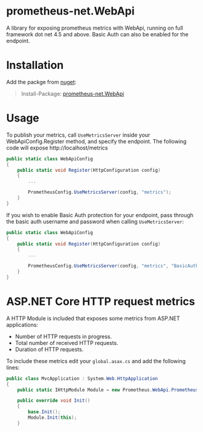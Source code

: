 # prometheus-net.WebApi
A library for exposing prometheus metrics with WebApi, running on full framework dot net 4.5 and above. Basic Auth can also be enabled for the endpoint.

# Installation

Add the packge from [nuget](https://www.nuget.org/packages/prometheus-net.WebApi):
>Install-Package: [prometheus-net.WebApi](https://www.nuget.org/packages/prometheus-net.WebApi)

# Usage

To publish your metrics, call `UseMetricsServer` inside your WebApiConfig.Register method, and specify the endpoint. The following code will expose http://localhost/metrics  

```csharp
public static class WebApiConfig
{
    public static void Register(HttpConfiguration config)
    {
        ...

        PrometheusConfig.UseMetricsServer(config, "metrics");
    }
}
```

If you wish to enable Basic Auth protection for your endpoint, pass through the basic auth username and password when calling `UseMetricsServer`:
```csharp
public static class WebApiConfig
{
    public static void Register(HttpConfiguration config)
    {
        ...

        PrometheusConfig.UseMetricsServer(config, "metrics", "BasicAuthUsername", "BasicAuthPassword");
    }
}
```

# ASP.NET Core HTTP request metrics

A HTTP Module is included that exposes some metrics from ASP.NET applications:

* Number of HTTP requests in progress.
* Total number of received HTTP requests.
* Duration of HTTP requests.

To include these metrics edit your `global.asax.cs` and add the following lines:
```csharp
public class MvcApplication : System.Web.HttpApplication
{
    public static IHttpModule Module = new Prometheus.WebApi.PrometheusHttpRequestModule();

    public override void Init()
    {
        base.Init();
        Module.Init(this);
    }
